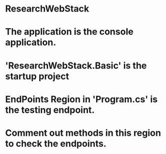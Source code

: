 # ResearchWebStack
# The application is the console application. 
# 'ResearchWebStack.Basic' is the startup project
# EndPoints Region in 'Program.cs' is the testing endpoint.
# Comment out methods in this region to check the endpoints.
